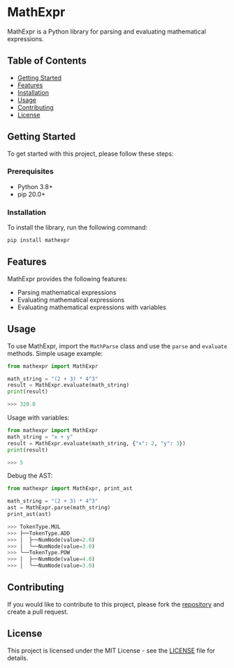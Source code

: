 # MathExpr

MathExpr is a Python library for parsing and evaluating mathematical expressions.

## Table of Contents

* [Getting Started](#getting-started)
* [Features](#features)
* [Installation](#installation)
* [Usage](#usage)
* [Contributing](#contributing)
* [License](#license)

## Getting Started

To get started with this project, please follow these steps:

### Prerequisites

* Python 3.8+
* pip 20.0+

### Installation

To install the library, run the following command:
```bash
pip install mathexpr
```

## Features

MathExpr provides the following features:

* Parsing mathematical expressions
* Evaluating mathematical expressions
* Evaluating mathematical expressions with variables

## Usage

To use MathExpr, import the `MathParse` class and use the `parse` and `evaluate` methods.
Simple usage example:
```python
from mathexpr import MathExpr

math_string = "(2 + 3) * 4^3"
result = MathExpr.evaluate(math_string)
print(result)

>>> 320.0
```
Usage with variables:
```python
from mathexpr import MathExpr
math_string = "x + y"
result = MathExpr.evaluate(math_string, {"x": 2, "y": 3})
print(result)

>>> 5
```
Debug the AST:
```python
from mathexpr import MathExpr, print_ast

math_string = "(2 + 3) * 4^3"
ast = MathExpr.parse(math_string)
print_ast(ast)

>>> TokenType.MUL
>>> ├──TokenType.ADD
>>> │  ├──NumNode(value=2.0)
>>> │  ╰──NumNode(value=3.0)
>>> ╰──TokenType.POW
>>> │  ├──NumNode(value=4.0)
>>> │  ╰──NumNode(value=3.0)
```

## Contributing

If you would like to contribute to this project, please fork the [repository](https://github.com/professionsalincpp/mathexpr) and create a pull request.

## License

This project is licensed under the MIT License - see the [LICENSE](https://github.com/professionsalincpp/mathexpr/blob/main/LICENSE) file for details.

